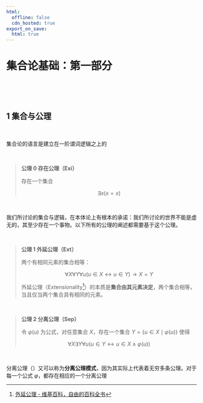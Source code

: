 ```yaml
---
html:
  offline: false
  cdn_hosted: true
export_on_save:
  html: true
---
```


# 集合论基础：第一部分

<br>

<br>

<br>

## 1 集合与公理

<br>

集合论的语言是建立在一阶谓词逻辑之上的 

<br>

> **公理 0 存在公理（Exi）**
>
> 存在一个集合
>
> $$
    \exists x(x=x)
>   $$

<br>

我们所讨论的集合与逻辑，在本体论上有根本的承诺：我们所讨论的世界不能是虚无的，其至少存在一个事物。以下所有的公理的阐述都需要基于这个公理。

<br>

> **公理 1 外延公理（Ext）**
>
> 两个有相同元素的集合相等：
>
> $$
    \forall X\forall Y\forall u(u\in X\leftrightarrow u\in Y)\to X=Y
>   $$
>
> 外延公理（Extensionality[^1]）的本质是**集合由其元素决定**，两个集合相等，当且仅当两个集合具有相同的元素。

<br>

> **公理 2 分离公理（Sep）**
>
> 令 $\varphi(u)$ 为公式，对任意集合 $X$，存在一个集合 $Y=\{u\in X\mid \varphi(u)\}$ 使得
>
> $$
    \forall X\exists Y\forall u(u\in Y\leftrightarrow u\in X\land\varphi(u))
>   $$

<br>

分离公理（）又可以称为**分离公理模式**，因为其实际上代表着无穷多条公理。对于每一个公式 $\varphi$，都存在相应的一个分离公理


[^1]: [外延公理 - 维基百科，自由的百科全书](https://en.wikipedia.org/wiki/Axiom_of_extensionality)